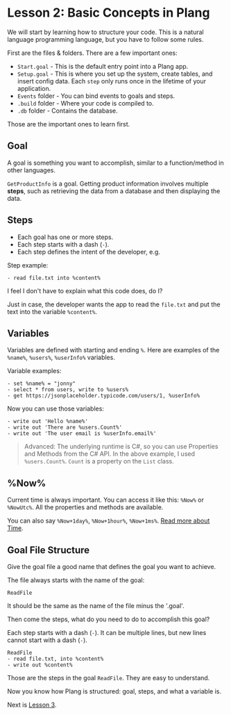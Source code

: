 # Lesson 2: Basic Concepts in Plang

We will start by learning how to structure your code. This is a natural language programming language, but you have to follow some rules.

First are the files & folders. There are a few important ones:

- `Start.goal` - This is the default entry point into a Plang app.
- `Setup.goal` - This is where you set up the system, create tables, and insert config data. Each `step` only runs once in the lifetime of your application.
- `Events` folder - You can bind events to goals and steps.
- `.build` folder - Where your code is compiled to.
- `.db` folder - Contains the database.

Those are the important ones to learn first.

## Goal

A goal is something you want to accomplish, similar to a function/method in other languages. 

`GetProductInfo` is a goal. Getting product information involves multiple __steps__, such as retrieving the data from a database and then displaying the data.

## Steps

- Each goal has one or more steps.
- Each step starts with a dash (`-`).
- Each step defines the intent of the developer, e.g.

Step example:
```plang
- read file.txt into %content%
```
I feel I don't have to explain what this code does, do I?

Just in case, the developer wants the app to read the `file.txt` and put the text into the variable `%content%`.

## Variables

Variables are defined with starting and ending `%`. Here are examples of the `%name%`, `%users%`, `%userInfo%` variables.

Variable examples: 
```plang
- set %name% = "jonny"
- select * from users, write to %users%
- get https://jsonplaceholder.typicode.com/users/1, %userInfo%
```

Now you can use those variables:
```plang
- write out 'Hello %name%'
- write out 'There are %users.Count%'
- write out 'The user email is %userInfo.email%'
```

> Advanced: The underlying runtime is C#, so you can use Properties and Methods from the C# API. In the above example, I used `%users.Count%`. `Count` is a property on the `List` class.

## %Now%

Current time is always important. You can access it like this: `%Now%` or `%NowUtc%`. All the properties and methods are available.

You can also say `%Now+1day%`, `%Now+1hour%`, `%Now+1ms%`. [Read more about Time](../Time.md).

## Goal File Structure

Give the goal file a good name that defines the goal you want to achieve.

The file always starts with the name of the goal:
```plang
ReadFile
```

It should be the same as the name of the file minus the '.goal'.

Then come the steps, what do you need to do to accomplish this goal?

Each step starts with a dash (`-`). It can be multiple lines, but new lines cannot start with a dash (`-`).

```plang
ReadFile
- read file.txt, into %content%
- write out %content%
```

Those are the steps in the goal `ReadFile`. They are easy to understand.

Now you know how Plang is structured: goal, steps, and what a variable is.

Next is [Lesson 3](./Lesson%203.md).
